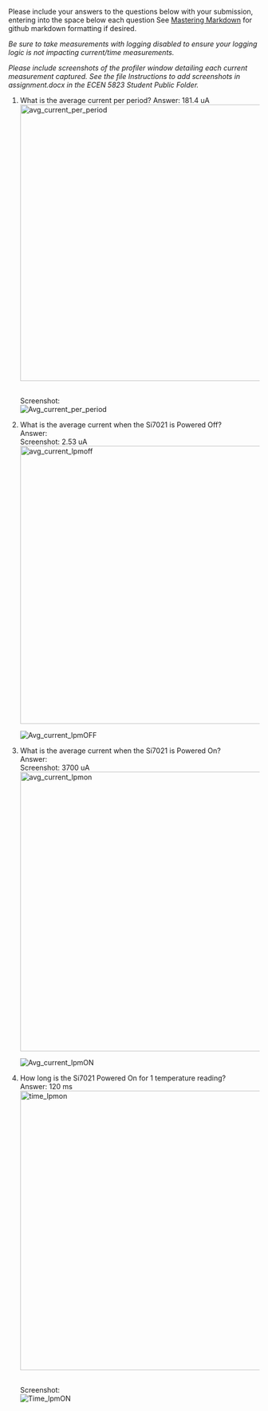 Please include your answers to the questions below with your submission, entering into the space below each question
See [Mastering Markdown](https://guides.github.com/features/mastering-markdown/) for github markdown formatting if desired.

*Be sure to take measurements with logging disabled to ensure your logging logic is not impacting current/time measurements.*

*Please include screenshots of the profiler window detailing each current measurement captured.  See the file Instructions to add screenshots in assignment.docx in the ECEN 5823 Student Public Folder.* 

1. What is the average current per period?
   Answer: 181.4 uA 
   <img width="554" alt="avg_current_per_period" src="https://user-images.githubusercontent.com/77704335/133868496-b71b0b68-79af-40f9-869e-79ce8dbfb00b.png">

   <br>Screenshot:  
   ![Avg_current_per_period](screenshots/sampleimage.jpg)  
   
2. What is the average current when the Si7021 is Powered Off?  
   Answer: 
   <br>Screenshot:  2.53 uA 
   <img width="557" alt="avg_current_lpmoff" src="https://user-images.githubusercontent.com/77704335/133868504-39307a55-6f8f-40b2-a00c-45f45f777823.png">

   ![Avg_current_lpmOFF](link-to-screenshot-image)
   
3. What is the average current when the Si7021 is Powered On?  
   Answer:
   <br>Screenshot:   3700 uA 
   <img width="560" alt="avg_current_lpmon" src="https://user-images.githubusercontent.com/77704335/133868506-882687c2-c788-41c9-bc44-e1f4fd6f7945.png">

   ![Avg_current_lpmON](link-to-screenshot-image)
   
4. How long is the Si7021 Powered On for 1 temperature reading?  
   Answer: 120 ms
   <img width="560" alt="time_lpmon" src="https://user-images.githubusercontent.com/77704335/133868515-af8902d2-3db6-485c-8423-78e6b5c90b56.png">

   <br>Screenshot:   
   ![Time_lpmON](link-to-screenshot-image)
